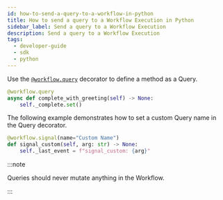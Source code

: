```yaml
---
id: how-to-send-a-query-to-a-workflow-in-python
title: How to send a query to a Workflow Execution in Python
sidebar_label: Send a query to a Workflow Execution
description: Send a query to a Workflow Execution
tags:
  - developer-guide
  - sdk
  - python
---
```


Use the [`@workflow.query`](https://python.temporal.io/temporalio.workflow.html#query) decorator to define a method as a Query.

```python
@workflow.query
async def complete_with_greeting(self) -> None:
    self._complete.set()
```

The following example demonstrates how to set a custom Query name in the Query decorator.

```python
@workflow.signal(name="Custom Name")
def signal_custom(self, arg: str) -> None:
    self._last_event = f"signal_custom: {arg}"
```

:::note

Queries should never mutate anything in the Workflow.

:::
